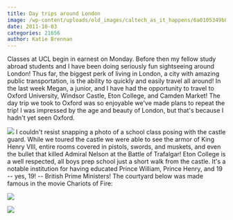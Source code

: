 ```yaml
---
title: Day trips around London
image: /wp-content/uploads/old_images/caltech_as_it_happens/6a0105349b8251970b014e8bef2aa5970d.jpg
date: 2011-10-03
categories: 21656
author: Katie Brennan
---
```


Classes at UCL begin in earnest on Monday. Before then my fellow study abroad students and I have been doing seriously fun sightseeing around London! Thus far, the biggest perk of living in London, a city with amazing public transportation, is the ability to quickly and easily travel all around! In the last week Megan, a junior, and I have had the opportunity to travel to Oxford University, Windsor Castle, Eton College, and Camden Market!
The day trip we took to Oxford was so enjoyable we've made plans to repeat the trip! I was impressed by the age and beauty of London, but that's because I hadn't yet seen Oxford.


![](/old_images/caltech_as_it_happens/6a0105349b8251970b015435cec229970c.jpg)
I couldn't resist snapping a photo of a school class posing with the castle guard. While we toured the castle we were able to see the armor of King Henry VIII, entire rooms covered in pistols, swords, and muskets, and even the bullet that killed Admiral Nelson at the Battle of Trafalgar!
Eton College is a well respected, all boys prep school just a short walk from the castle. It's a notable institution for having educated Prince William, Prince Henry, and 19 -- yes, 19! -- British Prime Ministers! The courtyard below was made famous in the movie Chariots of Fire:


![](/old_images/caltech_as_it_happens/6a0105349b8251970b015435cec924970c.jpg)


![](/old_images/caltech_as_it_happens/6a0105349b8251970b015391fb4e3e970b.jpg)

